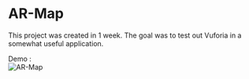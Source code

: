 # AR-Map

This project was created in 1 week. The goal was to test out Vuforia in a somewhat useful application.

Demo : <br>
![AR-Map](https://github.com/Cottard-Faraud/AR-Map/blob/main/Assets/Misc/AR-Map-Demo.gif)

